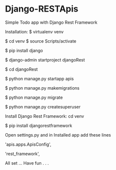 # Django-RESTApis
Simple Todo app with Django Rest Framework


Installation:
$ virtualenv venv

$ cd venv
$ source Scripts/activate

$ pip install django

$ django-admin startproject djangoRest

$ cd djangoRest

$ python manage.py startapp apis

$ python manage.py makemigrations

$ python manage.py migrate

$ python manage.py createsuperuser


Install Django Rest Framework:
cd venv

$ pip install djangorestframework


Open settings.py and in Installed app add these lines

'apis.apps.ApisConfig',

'rest_framework',

All set ... Have fun . . . 
